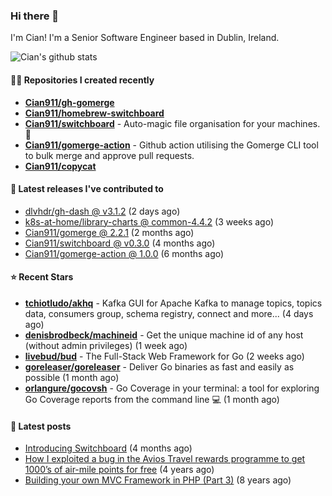 ### Hi there 👋

I'm Cian! I'm a Senior Software Engineer based in Dublin, Ireland.

![Cian's github stats](https://github-readme-stats.vercel.app/api?username=CIan911&theme=dracula&show_icons=true)

#### 👨‍💻 Repositories I created recently
- **[Cian911/gh-gomerge](https://github.com/Cian911/gh-gomerge)**
- **[Cian911/homebrew-switchboard](https://github.com/Cian911/homebrew-switchboard)**
- **[Cian911/switchboard](https://github.com/Cian911/switchboard)** - Auto-magic file organisation for your machines. :open_file_folder:
- **[Cian911/gomerge-action](https://github.com/Cian911/gomerge-action)** - Github action utilising the Gomerge CLI tool to bulk merge and approve pull requests. 
- **[Cian911/copycat](https://github.com/Cian911/copycat)**

#### 🚀 Latest releases I've contributed to


- [dlvhdr/gh-dash @ v3.1.2](https://github.com/dlvhdr/gh-dash/releases/tag/v3.1.2) (2 days ago)
- [k8s-at-home/library-charts @ common-4.4.2](https://github.com/k8s-at-home/library-charts/releases/tag/common-4.4.2) (3 weeks ago)
- [Cian911/gomerge @ 2.2.1](https://github.com/Cian911/gomerge/releases/tag/2.2.1) (2 months ago)
- [Cian911/switchboard @ v0.3.0](https://github.com/Cian911/switchboard/releases/tag/v0.3.0) (4 months ago)
- [Cian911/gomerge-action @ 1.0.0](https://github.com/Cian911/gomerge-action/releases/tag/1.0.0) (6 months ago)

#### ⭐ Recent Stars


- **[tchiotludo/akhq](https://github.com/tchiotludo/akhq)** - Kafka GUI for Apache Kafka to manage topics, topics data, consumers group, schema registry, connect and more... (4 days ago)
- **[denisbrodbeck/machineid](https://github.com/denisbrodbeck/machineid)** - Get the unique machine id of any host (without admin privileges) (1 week ago)
- **[livebud/bud](https://github.com/livebud/bud)** - The Full-Stack Web Framework for Go (2 weeks ago)
- **[goreleaser/goreleaser](https://github.com/goreleaser/goreleaser)** - Deliver Go binaries as fast and easily as possible (1 month ago)
- **[orlangure/gocovsh](https://github.com/orlangure/gocovsh)** - Go Coverage in your terminal: a tool for exploring Go Coverage reports from the command line 💻 (1 month ago)

#### 📄 Latest posts
- [Introducing Switchboard](https://ciangallagher.me/2022/01/28/Introducing-switchboard/) (4 months ago)
- [How I exploited a bug in the Avios Travel rewards programme to get 1000’s of air-mile points for free](https://ciangallagher.me/2018/04/21/How-i-exploited-a-bug-in-the-avios-travel-rewards-system/) (4 years ago)
- [Building your own MVC Framework in PHP (Part 3)](https://ciangallagher.me/2013/11/03/Building-your-own-mvc-framework-in-php-part-3/) (8 years ago)
